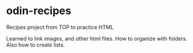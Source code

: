 # odin-recipes
Recipes project from TOP to practice HTML

Learned to link images, and other html files. How to organize with folders. Also how to create lists.
